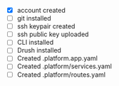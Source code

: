- [x] account created
- [ ] git installed 
- [ ] ssh keypair created
- [ ] ssh public key uploaded
- [ ] CLI installed
- [ ] Drush installed
- [ ] Created .platform.app.yaml
- [ ] Created .platform/services.yaml
- [ ] Created .platform/routes.yaml